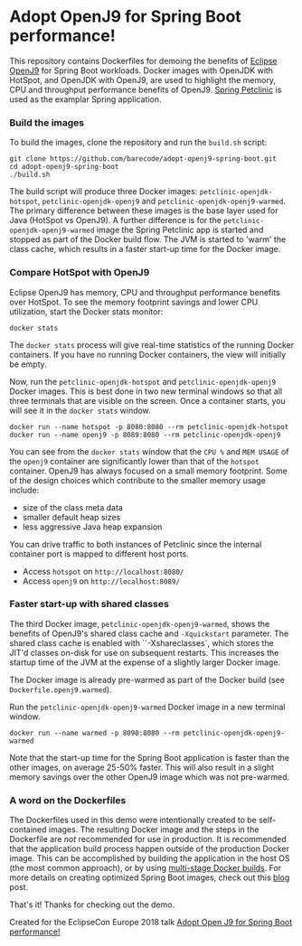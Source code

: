 # Adopt OpenJ9 for Spring Boot performance!

This repository contains Dockerfiles for demoing the benefits of [Eclipse OpenJ9](https://www.eclipse.org/openj9/) for Spring Boot workloads.
Docker images with OpenJDK with HotSpot, and OpenJDK with OpenJ9, are used to highlight the memory, CPU and throughput performance benefits of OpenJ9.
[Spring Petclinic](https://github.com/spring-projects/spring-petclinic) is used as the examplar Spring application.

### Build the images

To build the images, clone the repository and run the `build.sh` script:

```
git clone https://github.com/barecode/adopt-openj9-spring-boot.git
cd adopt-openj9-spring-boot
./build.sh
```

The build script will produce three Docker images: `petclinic-openjdk-hotspot`, `petclinic-openjdk-openj9` and `petclinic-openjdk-openj9-warmed`.
The primary difference between these images is the base layer used for Java (HotSpot vs OpenJ9).
A further difference is for the `petclinic-openjdk-openj9-warmed` image the Spring Petclinic app is started and stopped as part of the Docker build flow.
The JVM is started to 'warm' the class cache, which results in a faster start-up time for the Docker image.


### Compare HotSpot with OpenJ9

Eclipse OpenJ9 has memory, CPU and throughput performance benefits over HotSpot.
To see the memory footprint savings and lower CPU utilization, start the Docker stats monitor:

```
docker stats
```

The `docker stats` process will give real-time statistics of the running Docker containers. If you have no running Docker containers, the view will initially be empty.

Now, run the `petclinic-openjdk-hotspot` and `petclinic-openjdk-openj9` Docker images.
This is best done in two new terminal windows so that all three terminals that are visible on the screen.
Once a container starts, you will see it in the `docker stats` window.

```
docker run --name hotspot -p 8080:8080 --rm petclinic-openjdk-hotspot
docker run --name openj9 -p 8089:8080 --rm petclinic-openjdk-openj9
```

You can see from the `docker stats` window that the `CPU %` and `MEM USAGE` of the `openj9` container are significantly lower than that of the `hotspot` container.
OpenJ9 has always focused on a small memory footprint.
Some of the design choices which contribute to the smaller memory usage include:
* size of the class meta data
* smaller default heap sizes
* less aggressive Java heap expansion

You can drive traffic to both instances of Petclinic since the internal container port is mapped to different host ports.
- Access `hotspot` on `http://localhost:8080/`
- Access `openj9` on `http://localhost:8089/`


### Faster start-up with shared classes

The third Docker image, `petclinic-openjdk-openj9-warmed`, shows the benefits of OpenJ9's shared class cache and `-Xquickstart` parameter.
The shared class cache is enabled with ``-Xshareclasses`, which stores the JIT'd classes on-disk for use on subsequent restarts.
This increases the startup time of the JVM at the expense of a slightly larger Docker image.

The Docker image is already pre-warmed as part of the Docker build (see `Dockerfile.openj9.warmed`).

Run the `petclinic-openjdk-openj9-warmed` Docker image in a new terminal window.

`docker run --name warmed -p 8090:8080 --rm petclinic-openjdk-openj9-warmed`

Note that the start-up time for the Spring Boot application is faster than the other images, on average 25-50% faster.
This will also result in a slight memory savings over the other OpenJ9 image which was not pre-warmed.

### A word on the Dockerfiles

The Dockerfiles used in this demo were intentionally created to be self-contained images.
The resulting Docker image and the steps in the Dockerfile are *not* recommended for use in production.
It is recommended that the application build process happen outside of the production Docker image.
This can be accomplished by building the application in the host OS (the most common approach), or by using [multi-stage Docker builds](https://docs.docker.com/develop/develop-images/multistage-build/).
For more details on creating optimized Spring Boot images, check out this [blog](https://openliberty.io/blog/2018/06/29/optimizing-spring-boot-apps-for-docker.html) post.

That's it! Thanks for checking out the demo.

Created for the EclipseCon Europe 2018 talk [Adopt Open J9 for Spring Boot performance!](https://www.eclipsecon.org/europe2018/sessions/adopt-open-j9-spring-boot-performance)
